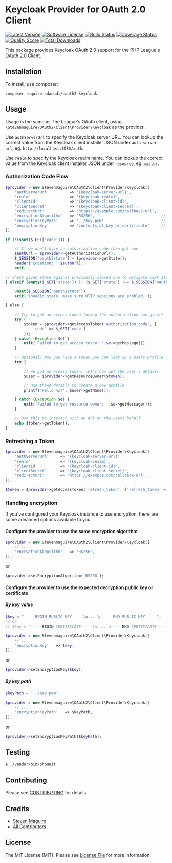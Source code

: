 # Keycloak Provider for OAuth 2.0 Client
[![Latest Version](https://img.shields.io/github/release/stevenmaguire/oauth2-keycloak.svg?style=flat-square)](https://github.com/sdaoudi/oauth2-keycloak/releases)
[![Software License](https://img.shields.io/badge/license-MIT-brightgreen.svg?style=flat-square)](LICENSE.md)
[![Build Status](https://img.shields.io/travis/sdaoudi/oauth2-keycloak/master.svg?style=flat-square)](https://travis-ci.org/sdaoudi/oauth2-keycloak)
[![Coverage Status](https://img.shields.io/scrutinizer/coverage/g/sdaoudi/oauth2-keycloak.svg?style=flat-square)](https://scrutinizer-ci.com/g/sdaoudi/oauth2-keycloak/code-structure)
[![Quality Score](https://img.shields.io/scrutinizer/g/sdaoudi/oauth2-keycloak.svg?style=flat-square)](https://scrutinizer-ci.com/g/sdaoudi/oauth2-keycloak)
[![Total Downloads](https://img.shields.io/packagist/dt/sdaoudi/oauth2-keycloak.svg?style=flat-square)](https://packagist.org/packages/sdaoudi/oauth2-keycloak)

This package provides Keycloak OAuth 2.0 support for the PHP League's [OAuth 2.0 Client](https://github.com/thephpleague/oauth2-client).

## Installation

To install, use composer:

```
composer require sdaoudi/oauth2-keycloak
```

## Usage

Usage is the same as The League's OAuth client, using `\Stevenmaguire\OAuth2\Client\Provider\Keycloak` as the provider.

Use `authServerUrl` to specify the Keycloak server URL. You can lookup the correct value from the Keycloak client installer JSON under `auth-server-url`, eg. `http://localhost:8080/auth`.

Use `realm` to specify the Keycloak realm name. You can lookup the correct value from the Keycloak client installer JSON under `resource`, eg. `master`.

### Authorization Code Flow

```php
$provider = new Stevenmaguire\OAuth2\Client\Provider\Keycloak([
    'authServerUrl'         => '{keycloak-server-url}',
    'realm'                 => '{keycloak-realm}',
    'clientId'              => '{keycloak-client-id}',
    'clientSecret'          => '{keycloak-client-secret}',
    'redirectUri'           => 'https://example.com/callback-url',
    'encryptionAlgorithm'   => 'RS256',                             // optional
    'encryptionKeyPath'     => '../key.pem'                         // optional
    'encryptionKey'         => 'contents_of_key_or_certificate'     // optional
]);

if (!isset($_GET['code'])) {

    // If we don't have an authorization code then get one
    $authUrl = $provider->getAuthorizationUrl();
    $_SESSION['oauth2state'] = $provider->getState();
    header('Location: '.$authUrl);
    exit;

// Check given state against previously stored one to mitigate CSRF attack
} elseif (empty($_GET['state']) || ($_GET['state'] !== $_SESSION['oauth2state'])) {

    unset($_SESSION['oauth2state']);
    exit('Invalid state, make sure HTTP sessions are enabled.');

} else {

    // Try to get an access token (using the authorization coe grant)
    try {
        $token = $provider->getAccessToken('authorization_code', [
            'code' => $_GET['code']
        ]);
    } catch (Exception $e) {
        exit('Failed to get access token: '.$e->getMessage());
    }

    // Optional: Now you have a token you can look up a users profile data
    try {

        // We got an access token, let's now get the user's details
        $user = $provider->getResourceOwner($token);

        // Use these details to create a new profile
        printf('Hello %s!', $user->getName());

    } catch (Exception $e) {
        exit('Failed to get resource owner: '.$e->getMessage());
    }

    // Use this to interact with an API on the users behalf
    echo $token->getToken();
}
```

### Refreshing a Token

```php
$provider = new Stevenmaguire\OAuth2\Client\Provider\Keycloak([
    'authServerUrl'     => '{keycloak-server-url}',
    'realm'             => '{keycloak-realm}',
    'clientId'          => '{keycloak-client-id}',
    'clientSecret'      => '{keycloak-client-secret}',
    'redirectUri'       => 'https://example.com/callback-url',
]);

$token = $provider->getAccessToken('refresh_token', ['refresh_token' => $token->getRefreshToken()]);
```

### Handling encryption

If you've configured your Keycloak instance to use encryption, there are some advanced options available to you.

#### Configure the provider to use the same encryption algorithm

```php
$provider = new Stevenmaguire\OAuth2\Client\Provider\Keycloak([
    // ...
    'encryptionAlgorithm'   => 'RS256',
]);
```

or

```php
$provider->setEncryptionAlgorithm('RS256');
```

#### Configure the provider to use the expected decryption public key or certificate

##### By key value

```php
$key = "-----BEGIN PUBLIC KEY-----\n....\n-----END PUBLIC KEY-----";
// or
// $key = "-----BEGIN CERTIFICATE-----\n....\n-----END CERTIFICATE-----";

$provider = new Stevenmaguire\OAuth2\Client\Provider\Keycloak([
    // ...
    'encryptionKey'   => $key,
]);
```

or

```php
$provider->setEncryptionKey($key);
```

##### By key path

```php
$keyPath = '../key.pem';

$provider = new Stevenmaguire\OAuth2\Client\Provider\Keycloak([
    // ...
    'encryptionKeyPath'   => $keyPath,
]);
```

or

```php
$provider->setEncryptionKeyPath($keyPath);
```

## Testing

``` bash
$ ./vendor/bin/phpunit
```

## Contributing

Please see [CONTRIBUTING](https://github.com/sdaoudi/oauth2-keycloak/blob/master/CONTRIBUTING.md) for details.


## Credits

- [Steven Maguire](https://github.com/stevenmaguire)
- [All Contributors](https://github.com/sdaoudi/oauth2-keycloak/contributors)


## License

The MIT License (MIT). Please see [License File](https://github.com/sdaoudi/oauth2-keycloak/blob/master/LICENSE) for more information.

